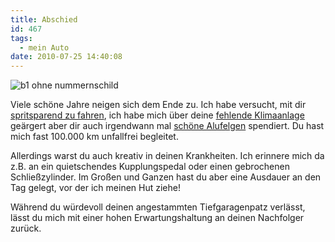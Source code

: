 ```yaml
---
title: Abschied
id: 467
tags:
  - mein Auto
date: 2010-07-25 14:40:08
---
```


![b1 ohne nummernschild](https://az275061.vo.msecnd.net/blogmedia/2010/07/b1ohnenummernschild.jpg "b1 ohne nummernschild")

Viele schöne Jahre neigen sich dem Ende zu. Ich habe versucht, mit dir [spritsparend zu fahren](https://fabse.net/blog/2007/07/16/meine-erfahrungen-zum-thema-spritsparen/), ich habe mich über deine [fehlende Klimaanlage](https://fabse.net/blog/2009/04/03/kurze-anmerkung/) geärgert aber dir auch irgendwann mal [schöne Alufelgen](https://fabse.net/blog/2007/05/10/der-kleine-hat-jetzt-alufelgen/) spendiert. Du hast mich fast 100.000 km unfallfrei begleitet.

Allerdings warst du auch kreativ in deinen Krankheiten. Ich erinnere mich da z.B. an ein quietschendes Kupplungspedal oder einen gebrochenen Schließzylinder. Im Großen und Ganzen hast du aber eine Ausdauer an den Tag gelegt, vor der ich meinen Hut ziehe!

Während du würdevoll deinen angestammten Tiefgaragenpatz verlässt, lässt du mich mit einer hohen Erwartungshaltung an deinen Nachfolger zurück.